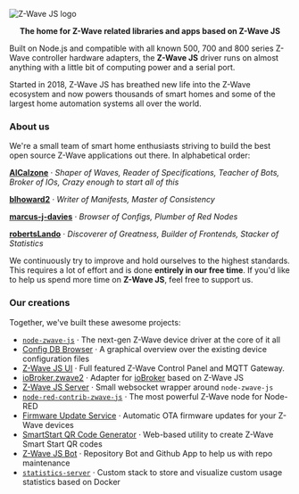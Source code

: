 ![Z-Wave JS logo](https://raw.githubusercontent.com/zwave-js/node-zwave-js/master/docs/_images/github-social-preview.png)

<p align="center"><b>The home for Z-Wave related libraries and apps based on Z-Wave JS</b></p>

Built on Node.js and compatible with all known 500, 700 and 800 series Z-Wave controller hardware adapters, the **Z-Wave JS** driver runs on almost anything with a little bit of computing power and a serial port.

Started in 2018, Z-Wave JS has breathed new life into the Z-Wave ecosystem and now powers thousands of smart homes and some of the largest home automation systems all over the world.

### About us

We're a small team of smart home enthusiasts striving to build the best open source Z-Wave applications out there. In alphabetical order:

**[AlCalzone](https://github.com/AlCalzone)** · _Shaper of Waves, Reader of Specifications, Teacher of Bots, Broker of IOs, Crazy enough to start all of this_

**[blhoward2](https://github.com/blhoward2)** · _Writer of Manifests, Master of Consistency_

**[marcus-j-davies](https://github.com/marcus-j-davies)** · _Browser of Configs, Plumber of Red Nodes_

**[robertsLando](https://github.com/robertsLando)** · _Discoverer of Greatness, Builder of Frontends, Stacker of Statistics_

We continuously try to improve and hold ourselves to the highest standards. This requires a lot of effort and is done **entirely in our free time**. If you'd like to help us spend more time on **Z-Wave JS**, feel free to support us.

### Our creations

Together, we've built these awesome projects:
* [`node-zwave-js`](https://github.com/zwave-js/node-zwave-js) · The next-gen Z-Wave device driver at the core of it all
* [Config DB Browser](https://devices.zwave-js.io/) · A graphical overview over the existing device configuration files
* [Z-Wave JS UI](https://github.com/zwave-js/zwave-js-ui) · Full featured Z-Wave Control Panel and MQTT Gateway.
* [ioBroker.zwave2](https://github.com/AlCalzone/ioBroker.zwave2) · Adapter for [ioBroker](https://www.iobroker.net/) based on Z-Wave JS
* [Z-Wave JS Server](https://github.com/zwave-js/zwave-js-server) · Small websocket wrapper around `node-zwave-js`
* [`node-red-contrib-zwave-js`](https://github.com/zwave-js/node-red-contrib-zwave-js) · The most powerful Z-Wave node for Node-RED
* [Firmware Update Service](https://github.com/zwave-js/firmware-updates/) · Automatic OTA firmware updates for your Z-Wave devices
* [SmartStart QR Code Generator](https://zwave-js.github.io/qr/) · Web-based utility to create Z-Wave Smart Start QR codes
* [Z-Wave JS Bot](https://github.com/zwave-js-bot) · Repository Bot and Github App to help us with repo maintenance
* [`statistics-server`](https://github.com/zwave-js/statistics-server) · Custom stack to store and visualize custom usage statistics based on Docker
